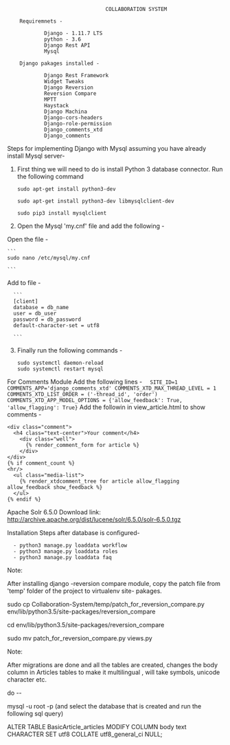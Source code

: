 

                                    COLLABORATION SYSTEM

        Requiremnets -

                Django - 1.11.7 LTS
                python - 3.6
                Django Rest API
                Mysql

        Django pakages installed - 

                Django Rest Framework
                Widget Tweaks
                Django Reversion
                Reversion Compare
                MPTT
                Haystack
                Django Machina
                Django-cors-headers
                Django-role-permission
                Django_comments_xtd
                Django_comments


Steps for implementing Django with Mysql assuming you have already install Mysql server-

1. First thing we will need to do is install Python 3 database connector. Run the following command

    ```
    sudo apt-get install python3-dev

    ```

    ```
    sudo apt-get install python3-dev libmysqlclient-dev

    ```
    ```
    sudo pip3 install mysqlclient

    ```


2. Open the Mysql 'my.cnf' file and add the following -

  Open the file -

    ```
    sudo nano /etc/mysql/my.cnf

    ```
  Add to file -

      ```
      [client]
      database = db_name
      user = db_user
      password = db_password
      default-character-set = utf8
      
      ```
3. Finally run the following commands -

   ```
   sudo systemctl daemon-reload
   sudo systemctl restart mysql
   ```



 For Comments Module Add the following lines -
    ```  
    SITE_ID=1
    COMMENTS_APP='django_comments_xtd'
    COMMENTS_XTD_MAX_THREAD_LEVEL = 1 
    COMMENTS_XTD_LIST_ORDER = ('-thread_id', 'order') 
    COMMENTS_XTD_APP_MODEL_OPTIONS = {'allow_feedback': True, 'allow_flagging': True}
    ```
 Add the followin in view_article.html to show comments -
  ```
  <div class="comment">
    <h4 class="text-center">Your comment</h4>
      <div class="well">
        {% render_comment_form for article %}
      </div>
  </div>
  {% if comment_count %}
  <hr/>
    <ul class="media-list">
      {% render_xtdcomment_tree for article allow_flagging allow_feedback show_feedback %}
    </ul>
  {% endif %}
  ```

Apache Solr 6.5.0
Download link: http://archive.apache.org/dist/lucene/solr/6.5.0/solr-6.5.0.tgz



Installation Steps after database is configured- 

      - python3 manage.py loaddata workflow
      - python3 manage.py loaddata roles
      - python3 manage.py loaddata faq



Note:

After installing django -reversion compare module, copy the patch file from 'temp' folder of the project to virtualenv site- pakages.

 sudo cp Collaboration-System/temp/patch_for_reversion_compare.py  env/lib/python3.5/site-packages/reversion_compare

 cd env/lib/python3.5/site-packages/reversion_compare

 sudo mv patch_for_reversion_compare.py views.py


 Note:

 After migrations are done and all the tables are created, changes the body column in Articles tables to make it multilingual , will take symbols, unicode character etc.

 do --

 mysql -u root -p  (and select the database that is created and run the following sql query)
 
 ALTER TABLE BasicArticle_articles MODIFY COLUMN body text CHARACTER SET utf8 COLLATE utf8_general_ci NULL;

